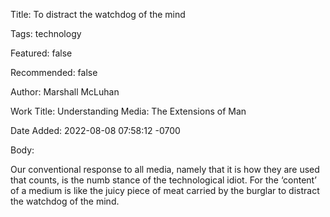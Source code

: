 Title:  To distract the watchdog of the mind

Tags:   technology

Featured: false

Recommended: false

Author: Marshall McLuhan

Work Title: Understanding Media: The Extensions of Man

Date Added: 2022-08-08 07:58:12 -0700

Body:

Our conventional response to all media, namely that it is how they are used that counts, is the numb stance of the technological idiot. For the ‘content’ of a medium is like the juicy piece of meat carried by the burglar to distract the watchdog of the mind.

